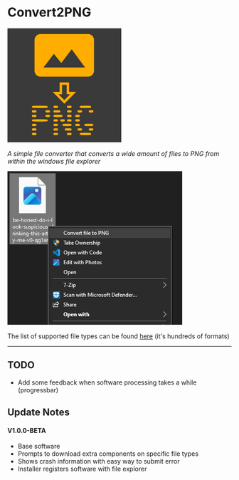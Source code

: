 # Convert2PNG
<img src="./assets/icon.jpg" width="256">

*A simple file converter that converts a wide amount of files to PNG from within the windows file explorer*

![](./assets/sc.jpg)

The list of supported file types can be found [here](https://imagemagick.org/script/formats.php) (it's hundreds of formats)

--- 

## TODO
* Add some feedback when software processing takes a while (progressbar)

## Update Notes

#### V1.0.0-BETA
* Base software
* Prompts to download extra components on specific file types
* Shows crash information with easy way to submit error
* Installer registers software with file explorer
